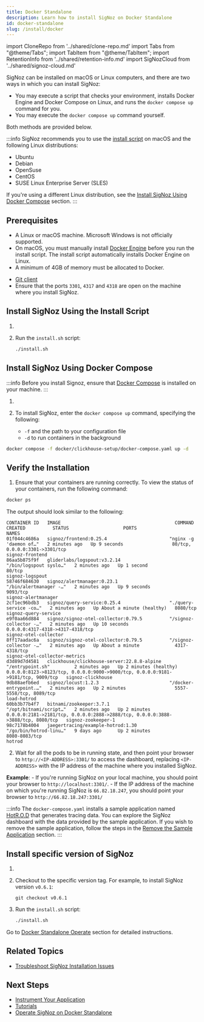 ```yaml
---
title: Docker Standalone
description: Learn how to install SigNoz on Docker Standalone
id: docker-standalone
slug: /install/docker
---
```


import CloneRepo from '../shared/clone-repo.md'
import Tabs from "@theme/Tabs";
import TabItem from "@theme/TabItem";
import RetentionInfo from '../shared/retention-info.md'
import SigNozCloud from '../shared/signoz-cloud.md'

<SigNozCloud />

SigNoz can be installed on macOS or Linux computers, and there are two ways in which you can install SigNoz:

 - You may execute a script that checks your environment, installs Docker Engine and Docker Compose on Linux, and runs the `docker compose up` command for you. 
 - You may execute the `docker compose up` command yourself.

Both methods are provided below.

:::info
SigNoz recommends you to use the [install script](#install-signoz-using-the-install-script) on macOS and the following Linux distributions:
  - Ubuntu
  - Debian
  - OpenSuse
  - CentOS
  - SUSE Linux Enterprise Server (SLES)

If you're using a different Linux distribution, see the [Install SigNoz Using Docker Compose](#install-signoz-using-docker-compose) section.
:::

## Prerequisites

- A Linux or macOS machine. Microsoft Windows is not officially supported.
- On macOS, you must manually install [Docker Engine](https://docs.docker.com/engine/install/)
before you run the install script. The install script automatically installs Docker Engine on Linux.
- A minimum of 4GB of memory must be allocated to Docker.
<!-- Existing documentation is somehow unclear. Are there different memory requirements based on the operating system? -->
- [Git client](https://desktop.github.com/)
- Ensure that the ports `3301`, `4317` and `4318` are open on the machine where you install SigNoz.


## Install SigNoz Using the Install Script

1. <CloneRepo />

2. Run the `install.sh` script:
   ```bash
   ./install.sh
   ```

## Install SigNoz Using Docker Compose

:::info
Before you install Signoz, ensure that [Docker Compose](https://docs.docker.com/compose/install/) is installed on your machine.
:::

1. <CloneRepo />

2. To install SigNoz, enter the `docker compose up` command, specifying the following:
    - `-f` and the path to your configuration file
    - `-d` to run containers in the background

  ```bash
  docker compose -f docker/clickhouse-setup/docker-compose.yaml up -d
  ```

## Verify the Installation

1. Ensure that your containers are running correctly. To view the status of your containers, run the following command:

```bash
docker ps
```
  The output should look similar to the following:

```output
CONTAINER ID   IMAGE                                          COMMAND                  CREATED          STATUS                    PORTS                                                                            NAMES
01f044c4686a   signoz/frontend:0.25.4                       "nginx -g 'daemon of…"   2 minutes ago   Up 9 seconds                  80/tcp, 0.0.0.0:3301->3301/tcp                                                     signoz-frontend
86aa5b875f9f   gliderlabs/logspout:v3.2.14                  "/bin/logspout syslo…"   2 minutes ago   Up 1 second                   80/tcp                                                                             signoz-logspout
58746f684630   signoz/alertmanager:0.23.1                   "/bin/alertmanager -…"   2 minutes ago   Up 9 seconds                  9093/tcp                                                                           signoz-alertmanager
2cf1ec96bdb3   signoz/query-service:0.25.4                  "./query-service -co…"   2 minutes ago   Up About a minute (healthy)   8080/tcp                                                                           signoz-query-service
e9f0aa66d884   signoz/signoz-otel-collector:0.79.5          "/signoz-collector -…"   2 minutes ago   Up 10 seconds                 0.0.0.0:4317-4318->4317-4318/tcp                                                   signoz-otel-collector
8ff17aadac6a   signoz/signoz-otel-collector:0.79.5          "/signoz-collector -…"   2 minutes ago   Up About a minute             4317-4318/tcp                                                                      signoz-otel-collector-metrics
d3d89d7d4581   clickhouse/clickhouse-server:22.8.8-alpine   "/entrypoint.sh"         2 minutes ago   Up 2 minutes (healthy)        0.0.0.0:8123->8123/tcp, 0.0.0.0:9000->9000/tcp, 0.0.0.0:9181->9181/tcp, 9009/tcp   signoz-clickhouse
9db88aefb6ed   signoz/locust:1.2.3                          "/docker-entrypoint.…"   2 minutes ago   Up 2 minutes                  5557-5558/tcp, 8089/tcp                                                            load-hotrod
60bb3b77b4f7   bitnami/zookeeper:3.7.1                      "/opt/bitnami/script…"   2 minutes ago   Up 2 minutes                  0.0.0.0:2181->2181/tcp, 0.0.0.0:2888->2888/tcp, 0.0.0.0:3888->3888/tcp, 8080/tcp   signoz-zookeeper-1
98c7178b4004   jaegertracing/example-hotrod:1.30            "/go/bin/hotrod-linu…"   9 days ago      Up 2 minutes                  8080-8083/tcp                                                                      hotrod
```

2. Wait for all the pods to be in running state, and then point your browser to `http://<IP-ADDRESS>:3301/` to access the dashboard, replacing `<IP-ADDRESS>` with the IP address of the machine where you installed SigNoz.

  **Example**:
    - If you're running SigNoz on your local machine, you should point your browser to `http://localhost:3301/`.
    - If the IP address of the machine on which you're running SigNoz is `66.82.18.247`, you should point your browser to `http://66.82.18.247:3301/`

<!--

You should see a page similar to the one in the image below:

-->


<!--
How is this helpful? I suggest we create something similar to the Kubernetes section. Do we have a blog post to which I could link out?
-->

<RetentionInfo />

:::info
The `docker-compose.yaml` installs a sample application named [HotR.O.D](https://github.com/jaegertracing/jaeger/tree/master/examples/hotrod) that generates tracing data. You can explore the SigNoz dashboard with the data provided by the sample application. If you wish to remove the sample application, follow the steps in the [Remove the Sample Application](/docs/operate/docker-standalone/#remove-the-sample-application) section.
:::

## Install specific version of SigNoz

1. <CloneRepo />

2. Checkout to the specific version tag. For example, to install SigNoz version `v0.6.1`:
	```
	git checkout v0.6.1
	```

3. Run the `install.sh` script:

	```bash
	./install.sh
	```

Go to [Docker Standalone Operate](/docs/operate/docker-standalone) section for detailed instructions.

## Related Topics

- [Troubleshoot SigNoz Installation Issues](/docs/install/troubleshooting)

## Next Steps

- [Instrument Your Application](/docs/instrumentation/overview)
- [Tutorials](/docs/tutorials/)
- [Operate SigNoz on Docker Standalone](/docs/operate/docker-standalone)
